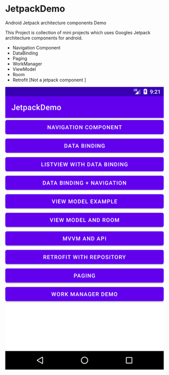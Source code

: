 # JetpackDemo
Android Jetpack architecture components Demo

This Project is collection of mini projects which uses Googles Jetpack architecture components  for android.

* Navigation Component
* DataBinding
* Paging
* WorkManager
* ViewModel
* Room
* Retrofit [Not a jetpack component ]

![alt text](https://github.com/pravindesai/JetpackDemo/blob/master/app/src/main/res/drawable/screenshot.png)
